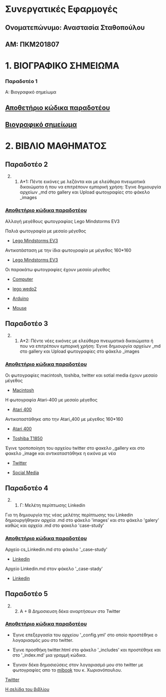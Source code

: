 # Συνεργατικές Εφαρμογές

## Ονοματεπώνυμο: Αναστασία Σταθοπούλου

## ΑΜ: ΠΚΜ201807


# 1. ΒΙΟΓΡΑΦΙΚΟ ΣΗΜΕΙΩΜΑ

### Παραδοτέο 1
Α: Βιογραφικό σημείωμα

## [Αποθετήριο κώδικα παραδοτέου](https://github.com/c18stat/online-cv)

## [Βιογραφικό σημείωμα](https://c18stat.github.io/online-cv/)


# 2. ΒΙΒΛΙΟ ΜΑΘΗΜΑΤΟΣ

## Παραδοτέο 2 
2. 1. Α*1: Πέντε εικόνες με λεζάντα και με ελεύθερα πνευματικά δικαιώματα ή που να επιτρέπουν εμπορική χρήση:
Έγινε δημιουργία αρχείων _md στο gallery και Upload φωτογραφίες στο φάκελο _images
### [Αποθετήριο κώδικα παραδοτέου](https://github.com/c18stat/gr)

Αλλαγή μεγέθους φωτογραφίας Lego Mindstorms EV3

Παλιά φωτογραφία με μεσαίο μέγεθος
- [Lego Mindstorms EV3](https://github.com/c18stat/gr/blob/gh-pages/_gallery/11.md)

Αντικατάσταση με την ίδια φωτογραφία με μέγεθος 160*160
- [Lego Mindstorms EV3](https://github.com/c18stat/gr/blob/gh-pages/images/Lego%20Mindstorms%20EV3.jpg)

Οι παρακάτω φωτογραφίες έχουν μεσαίο μέγεθος
- [Computer](https://github.com/c18stat/gr/blob/gh-pages/_gallery/computer.md)

- [lego wedo2](https://github.com/c18stat/gr/blob/gh-pages/_gallery/2.md)

- [Arduino](https://github.com/c18stat/gr/blob/gh-pages/_gallery/3.md)

- [Mouse](https://github.com/c18stat/gr/blob/gh-pages/_gallery/mouse.md)

## Παραδοτέο 3
2. 1. Α*2: Πέντε νέες εικόνες με ελεύθερα πνευματικά δικαιώματα ή που να επιτρέπουν εμπορική χρήση:
Έγινε δημιουργία αρχείων _md στο gallery και Upload φωτογραφίες στο φάκελο _images
### [Αποθετήριο κώδικα παραδοτέου](https://github.com/c18stat/gr)

Οι φωτογραφίες macintosh, toshiba, twitter και sotial media έχουν μεσαίο μέγεθος
- [Macintosh](https://github.com/c18stat/gr/blob/gh-pages/_gallery/macintosh.md)

Η φωτογραφία Atari-400 με μεσαίο μέγεθος

- [Atari 400](https://github.com/c18stat/gr/blob/gh-pages/_gallery/atari%20400.md)

Αντικαταστάθηκε απο την Atari_400 με μέγεθος 160*160

- [Atari 400](https://github.com/c18stat/gr/blob/gh-pages/images/Atari-400-Comp_tn2.jpg)

- [Toshiba T1850](https://github.com/c18stat/gr/blob/gh-pages/_gallery/Toshiba%20T1850.md)

Έγινε τροποποίηση του αρχείου twitter στο φακελο _gallery και στο φακελο _image και αντικαταστάθηκε η εικόνα με νέα
- [Twitter](https://github.com/c18stat/gr/blob/gh-pages/_gallery/Twitter.md)

- [Social Media](https://github.com/c18stat/gr/blob/gh-pages/_gallery/Social%20Media.md)

## Παραδοτέο 4
2. 1. Γ: Μελέτη περίπτωσης Linkedin

Για τη δημιουργία της νέας μελέτης περίπτωσης του Linkedin δημιουργήθηκαν αρχεία .md στο φάκελο 'images' και στο φάκελο 'galery' καθώς και αρχεία .md στο φακελο 'case-study'

### [Αποθετήριο κώδικα παραδοτέου](https://github.com/c18stat/gr)

Αρχείο cs_Linkedin.md στο φάκελο '_case-study'

- [Linkedin](https://github.com/c18stat/gr/blob/gh-pages/_includes/cs-Linkedin.md)

Αρχείο Linkedin.md στον φάκελο '_case-stady'

- [Linkedin](https://github.com/c18stat/gr/blob/gh-pages/_case-study/Linkedin.md)

## Παραδοτέο 5
2. 2. Α + Β Δημοσιευση δέκα αναρτήσεων στο Twitter 

### [Αποθετήριο κώδικα παραδοτέου](https://github.com/c18stat/gr)
* Έγινε επεξεργασία του αρχείου '_config.yml' στο οποίο προστέθηκε ο λογαριασμός μου στο twitter.

* Έγινε προσθήκη twitter.html στο φάκελο '_includes' και προστέθηκε και στο '_index.md' μια γραμμή κώδικα.
    
* Έγιναν δέκα δημοσιεύσεις στον λογαριασμό μου στο twitter με φωτογραφίες απο το [mibook](https://mibook.org/gr/) του κ. Χωριανόπουλου.

[Twitter](https://twitter.com/@meli_avg)

[Η σελίδα του βιβλίου](https://c18stat.github.io/gr/)


